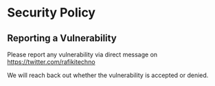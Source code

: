 # Security Policy

<!-- ## Supported Versions -->

<!-- Use this section to tell people about which versions of your project are
 currently being supported with security updates. -->

<!-- | Version | Supported          | -->
<!-- | ------- | ------------------ | -->
<!-- | 5.1.x   | :white_check_mark: | -->
<!-- | 5.0.x   | :x:                | -->
<!-- | 4.0.x   | :white_check_mark: | -->
<!-- | < 4.0   | :x:                | -->

## Reporting a Vulnerability

Please report any vulnerability via direct message on https://twitter.com/rafikitechno

We will reach back out whether the vulnerability is accepted or denied.
